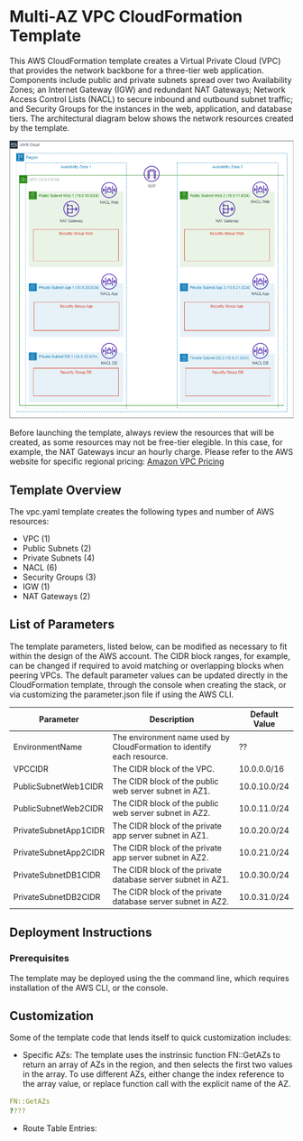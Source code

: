 # Multi-AZ VPC CloudFormation Template
This AWS CloudFormation template creates a Virtual Private Cloud (VPC) that provides the network backbone for a three-tier web application.  Components include public and private subnets spread over two Availability Zones; an Internet Gateway (IGW) and redundant NAT Gateways; Network Access Control Lists (NACL) to secure inbound and outbound subnet traffic; and Security Groups for the instances in the web, application, and database tiers.  The architectural diagram below shows the network resources created by the template.

![VPC diagram](https://github.com/smscully/Networking/blob/main/docs/VPC-Multi-AZ%20VPC.drawio.png)

Before launching the template, always review the resources that will be created, as some resources may not be free-tier elegible.  In this case, for example, the NAT Gateways incur an hourly charge.  Please refer to the AWS website for specific regional pricing: [Amazon VPC Pricing](https://aws.amazon.com/vpc/pricing/)

## Template Overview
The vpc.yaml template creates the following types and number of AWS resources:

+ VPC (1)
+ Public Subnets (2)
+ Private Subnets (4)
+ NACL (6)
+ Security Groups (3)
+ IGW (1)
+ NAT Gateways (2)

## List of Parameters
The template parameters, listed below, can be modified as necessary to fit within the design of the AWS account.  The CIDR block ranges, for example, can be changed if required to avoid matching or overlapping blocks when peering VPCs.  The default parameter values can be updated directly in the CloudFormation template, through the console when creating the stack, or via customizing the parameter.json file if using the AWS CLI.

|Parameter|Description|Default Value|
|---------|-----------|-------------|
|EnvironmentName|The environment name used by CloudFormation to identify each resource.|??|
|VPCCIDR  |The CIDR block of the VPC.|10.0.0.0/16|
|PublicSubnetWeb1CIDR|The CIDR block of the public web server subnet in AZ1.|10.0.10.0/24|
|PublicSubnetWeb2CIDR|The CIDR block of the public web server subnet in AZ2.|10.0.11.0/24|
|PrivateSubnetApp1CIDR|The CIDR block of the private app server subnet in AZ1.|10.0.20.0/24|
|PrivateSubnetApp2CIDR|The CIDR block of the private app server subnet in AZ2.|10.0.21.0/24|
|PrivateSubnetDB1CIDR|The CIDR block of the private database server subnet in AZ1.|10.0.30.0/24|
|PrivateSubnetDB2CIDR|The CIDR block of the private database server subnet in AZ2.|10.0.31.0/24|

## Deployment Instructions

### Prerequisites
The template may be deployed using the the command line, which requires installation of the AWS CLI, or the console.

## Customization
Some of the template code that lends itself to quick customization includes:
+ Specific AZs: The template uses the instrinsic function FN::GetAZs to return an array of AZs in the region, and then selects the first two values in the array.  To use different AZs, either change the index reference to the array value, or replace function call with the explicit name of the AZ.
```yaml
FN::GetAZs
????
```
+ Route Table Entries: 
